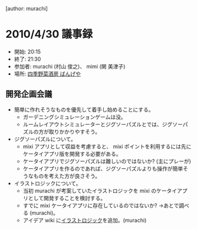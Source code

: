 [author: murachi]
# 2010/4/30 議事録

* 開始: 20:15
* 終了: 21:30
* 参加者: murachi (村山 俊之)、 mimi (関 美津子)
* 場所: [四季野菜酒房 ばんげや](http:://r.gnavi.co.jp/bangeya1/)

## 開発企画会議

* 簡単に作れそうなものを優先して着手し始めることにする。
  * ガーデニングシミュレーションゲームは没。
  * ルームレイアウトシミュレーターとジグソーパズルとでは、ジグソーパズルの方が取りかかりやすそう。
* ジグソーパズルについて。
  * mixi アプリとして収益を考慮すると、 mixi ポイントを利用するには先にケータイアプリ版を開発する必要がある。
  * ケータイアプリでジグソーパズルは難しいのではないか? (主にプレーが)
  * ケータイアプリを作るのであれば、ジグソーパズルよりも操作が簡単そうなものを考えた方が良さそう。
* イラストロジックについて。
  * 当初 murachi が考案していたイラストロジックを mixi のケータイアプリとして開発することを検討する。
  * すでに mixi ケータイアプリに存在しているのではないか? →あとで調べる (murachi)。
  * アイデア wiki に[イラストロジック](wiki::製品アイデア/ゲーム/イラストロジック)を追加。(murachi)
